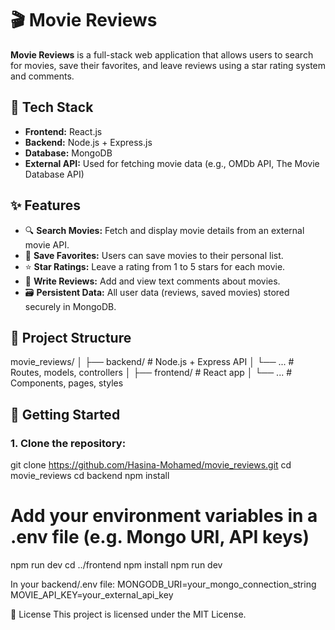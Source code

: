 # 🎬 Movie Reviews

**Movie Reviews** is a full-stack web application that allows users to search for movies, save their favorites, and leave reviews using a star rating system and comments.

## 🔧 Tech Stack

- **Frontend:** React.js
- **Backend:** Node.js + Express.js
- **Database:** MongoDB
- **External API:** Used for fetching movie data (e.g., OMDb API, The Movie Database API)

## ✨ Features

- 🔍 **Search Movies:** Fetch and display movie details from an external movie API.
- 💾 **Save Favorites:** Users can save movies to their personal list.
- ⭐ **Star Ratings:** Leave a rating from 1 to 5 stars for each movie.
- 💬 **Write Reviews:** Add and view text comments about movies.
- 🗃️ **Persistent Data:** All user data (reviews, saved movies) stored securely in MongoDB.

## 📁 Project Structure

movie_reviews/
│
├── backend/ # Node.js + Express API
│ └── ... # Routes, models, controllers
│
├── frontend/ # React app
│ └── ... # Components, pages, styles


## 🚀 Getting Started

### 1. Clone the repository:


git clone https://github.com/Hasina-Mohamed/movie_reviews.git
cd movie_reviews
cd backend
npm install
# Add your environment variables in a .env file (e.g. Mongo URI, API keys)
npm run dev
cd ../frontend
npm install
npm run dev

In your backend/.env file:
MONGODB_URI=your_mongo_connection_string
MOVIE_API_KEY=your_external_api_key

📝 License
This project is licensed under the MIT License.



